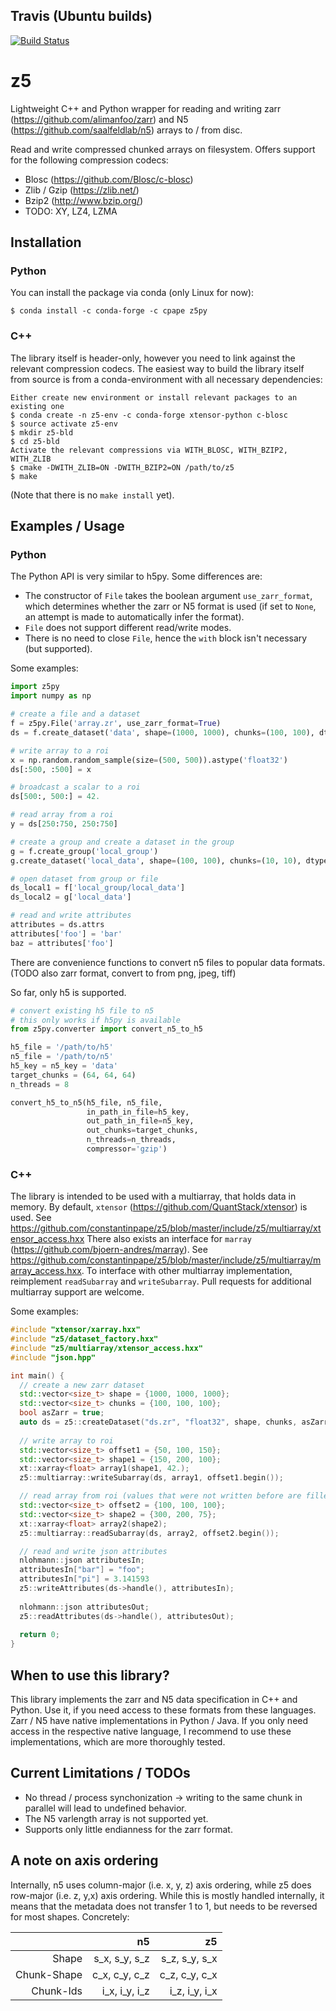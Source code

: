 Travis (Ubuntu builds)
----------------------
[![Build Status](https://travis-ci.org/constantinpape/z5.svg?branch=master)](https://travis-ci.org/constantinpape/z5)


# z5

Lightweight C++ and Python wrapper for reading and writing zarr 
(https://github.com/alimanfoo/zarr) and N5 (https://github.com/saalfeldlab/n5) arrays to / from disc.

Read and write compressed chunked arrays on filesystem.
Offers support for the following compression codecs:
- Blosc (https://github.com/Blosc/c-blosc)
- Zlib / Gzip (https://zlib.net/)
- Bzip2 (http://www.bzip.org/)
- TODO: XY, LZ4, LZMA

## Installation

### Python

You can install the package via conda (only Linux for now):

```
$ conda install -c conda-forge -c cpape z5py
```

### C++

The library itself is header-only, however you need to link against the relevant compression codecs.
The easiest way to build the library itself from source is from a conda-environment with all necessary dependencies:

```
Either create new environment or install relevant packages to an existing one
$ conda create -n z5-env -c conda-forge xtensor-python c-blosc
$ source activate z5-env
$ mkdir z5-bld
$ cd z5-bld
Activate the relevant compressions via WITH_BLOSC, WITH_BZIP2, WITH_ZLIB
$ cmake -DWITH_ZLIB=ON -DWITH_BZIP2=ON /path/to/z5
$ make
```
(Note that there is no `make install` yet).


## Examples / Usage

### Python

The Python API is very similar to h5py.
Some differences are: 
- The constructor of `File` takes the boolean argument `use_zarr_format`, which determines whether
the zarr or N5 format is used (if set to `None`, an attempt is made to automatically infer the format).
- `File` does not support different read/write modes.
- There is no need to close `File`, hence the `with` block isn't necessary (but supported).

Some examples:

```python
import z5py
import numpy as np

# create a file and a dataset
f = z5py.File('array.zr', use_zarr_format=True)
ds = f.create_dataset('data', shape=(1000, 1000), chunks=(100, 100), dtype='float32')

# write array to a roi
x = np.random.random_sample(size=(500, 500)).astype('float32')
ds[:500, :500] = x

# broadcast a scalar to a roi
ds[500:, 500:] = 42.

# read array from a roi
y = ds[250:750, 250:750]

# create a group and create a dataset in the group
g = f.create_group('local_group')
g.create_dataset('local_data', shape=(100, 100), chunks=(10, 10), dtype='uint32')

# open dataset from group or file
ds_local1 = f['local_group/local_data']
ds_local2 = g['local_data']

# read and write attributes
attributes = ds.attrs
attributes['foo'] = 'bar'
baz = attributes['foo']
```

There are convenience functions to convert n5 files to popular data formats.
(TODO also zarr format, convert to from png, jpeg, tiff)

So far, only h5 is supported.

```python
# convert existing h5 file to n5
# this only works if h5py is available
from z5py.converter import convert_n5_to_h5

h5_file = '/path/to/h5'
n5_file = '/path/to/n5'
h5_key = n5_key = 'data'
target_chunks = (64, 64, 64)
n_threads = 8

convert_h5_to_n5(h5_file, n5_file,
                 in_path_in_file=h5_key,
                 out_path_in_file=n5_key,
                 out_chunks=target_chunks,
                 n_threads=n_threads,
                 compressor='gzip')
```

### C++

The library is intended to be used with a multiarray, that holds data in memory.
By default, `xtensor` (https://github.com/QuantStack/xtensor) is used. 
See https://github.com/constantinpape/z5/blob/master/include/z5/multiarray/xtensor_access.hxx
There also exists an interface for `marray` (https://github.com/bjoern-andres/marray).
See https://github.com/constantinpape/z5/blob/master/include/z5/multiarray/marray_access.hxx.
To interface with other multiarray implementation, reimplement `readSubarray` and `writeSubarray`.
Pull requests for additional multiarray support are welcome.

Some examples:

```c++
#include "xtensor/xarray.hxx"
#include "z5/dataset_factory.hxx"
#include "z5/multiarray/xtensor_access.hxx"
#include "json.hpp"

int main() {
  // create a new zarr dataset
  std::vector<size_t> shape = {1000, 1000, 1000};
  std::vector<size_t> chunks = {100, 100, 100};
  bool asZarr = true;
  auto ds = z5::createDataset("ds.zr", "float32", shape, chunks, asZarr);
  
  // write array to roi
  std::vector<size_t> offset1 = {50, 100, 150};
  std::vector<size_t> shape1 = {150, 200, 100};
  xt::xarray<float> array1(shape1, 42.);
  z5::multiarray::writeSubarray(ds, array1, offset1.begin());

  // read array from roi (values that were not written before are filled with a fill-value)
  std::vector<size_t> offset2 = {100, 100, 100};
  std::vector<size_t> shape2 = {300, 200, 75};
  xt::xarray<float> array2(shape2);
  z5::multiarray::readSubarray(ds, array2, offset2.begin());

  // read and write json attributes
  nlohmann::json attributesIn;
  attributesIn["bar"] = "foo";
  attributesIn["pi"] = 3.141593
  z5::writeAttributes(ds->handle(), attributesIn);
  
  nlohmann::json attributesOut;
  z5::readAttributes(ds->handle(), attributesOut);
  
  return 0;
}
```

## When to use this library?

This library implements the zarr and N5 data specification in C++ and Python.
Use it, if you need access to these formats from these languages.
Zarr / N5 have native implementations in Python / Java.
If you only need access in the respective native language,
I recommend to use these implementations, which are more thoroughly tested.


## Current Limitations / TODOs

- No thread / process synchonization -> writing to the same chunk in parallel will lead to undefined behavior.
- The N5 varlength array is not supported yet.
- Supports only little endianness for the zarr format.


## A note on axis ordering

Internally, n5 uses column-major (i.e. x, y, z) axis ordering, while z5 does row-major (i.e. z, y,x) axis ordering.
While this is mostly handled internally, it means that the metadata does not transfer
1 to 1, but needs to be reversed for most shapes. Concretely:

|           |n5                      |z5              |
|----------:|-----------------------:|---------------:|  
|Shape      | s_x, s_y, s_z          |s_z, s_y, s_x   |
|Chunk-Shape| c_x, c_y, c_z          |c_z, c_y, c_x   | 
|Chunk-Ids  | i_x, i_y, i_z          |i_z, i_y, i_x   |


